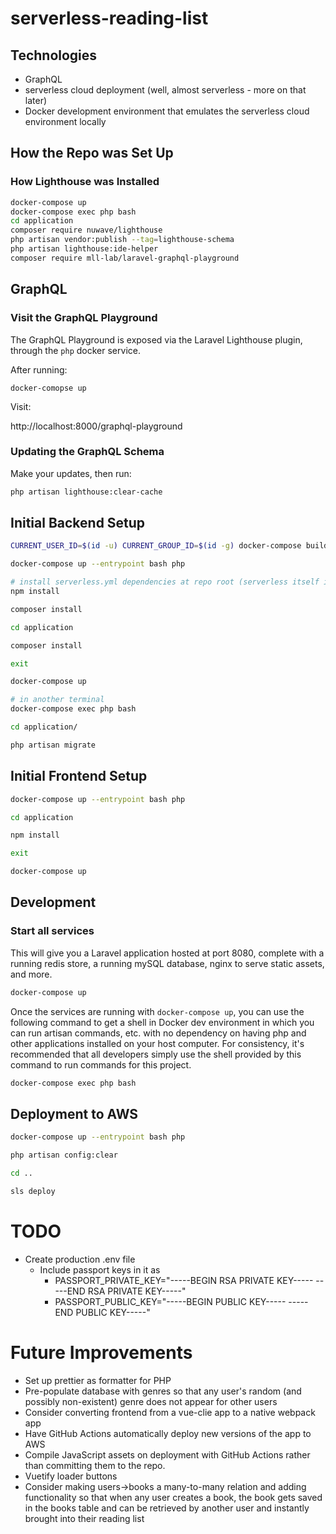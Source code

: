 # serverless-reading-list

## Technologies

- GraphQL
- serverless cloud deployment (well, almost serverless - more on that later)
- Docker development environment that emulates the serverless cloud environment locally

## How the Repo was Set Up

### How Lighthouse was Installed

```bash
docker-compose up
docker-compose exec php bash
cd application
composer require nuwave/lighthouse
php artisan vendor:publish --tag=lighthouse-schema
php artisan lighthouse:ide-helper
composer require mll-lab/laravel-graphql-playground
```

## GraphQL

### Visit the GraphQL Playground

The GraphQL Playground is exposed via the Laravel Lighthouse plugin, through the `php` docker service.

After running:

`docker-comopse up`

Visit:

http://localhost:8000/graphql-playground

### Updating the GraphQL Schema

Make your updates, then run:

```bash
php artisan lighthouse:clear-cache
```

## Initial Backend Setup

```bash
CURRENT_USER_ID=$(id -u) CURRENT_GROUP_ID=$(id -g) docker-compose build php

docker-compose up --entrypoint bash php

# install serverless.yml dependencies at repo root (serverless itself is already installed globally in the php Docker image)
npm install

composer install

cd application

composer install

exit

docker-compose up

# in another terminal
docker-compose exec php bash

cd application/

php artisan migrate
```

## Initial Frontend Setup

```bash
docker-compose up --entrypoint bash php

cd application

npm install

exit

docker-compose up
```

## Development

### Start all services

This will give you a Laravel application hosted at port 8080, complete with a running redis store, a running mySQL database, nginx to serve static assets, and more.

```bash
docker-compose up
```

Once the services are running with `docker-compose up`, you can use the following command to get a shell in Docker dev environment in which you can run artisan commands, etc. with no dependency on having php and other applications installed on your host computer. For consistency, it's recommended that all developers simply use the shell provided by this command to run commands for this project.

```bash
docker-compose exec php bash
```

## Deployment to AWS

```bash
docker-compose up --entrypoint bash php

php artisan config:clear

cd ..

sls deploy
```

# TODO

- Create production .env file
  - Include passport keys in it as
    - PASSPORT_PRIVATE_KEY="-----BEGIN RSA PRIVATE KEY-----
      <private key here>
      -----END RSA PRIVATE KEY-----"
    - PASSPORT_PUBLIC_KEY="-----BEGIN PUBLIC KEY-----
      <public key here>
      -----END PUBLIC KEY-----"

# Future Improvements

- Set up prettier as formatter for PHP
- Pre-populate database with genres so that any user's random (and possibly non-existent) genre does not appear for other users
- Consider converting frontend from a vue-clie app to a native webpack app
- Have GitHub Actions automatically deploy new versions of the app to AWS
- Compile JavaScript assets on deployment with GitHub Actions rather than committing them to the repo.
- Vuetify loader buttons
- Consider making users->books a many-to-many relation and adding functionality so that when any user creates a book, the book gets saved in the books table and can be retrieved by another user and instantly brought into their reading list
